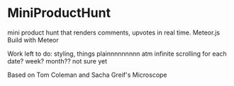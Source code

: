 # MiniProductHunt
mini product hunt that renders comments, upvotes in real time. Meteor.js  
Build with Meteor  

Work left to do:
styling, things plainnnnnnnnn atm
infinite scrolling for each date? week? month?? not sure yet


Based on Tom Coleman and Sacha Greif's Microscope  
